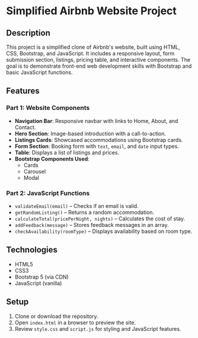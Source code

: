 # Simplified Airbnb Website Project

## Description
This project is a simplified clone of Airbnb's website, built using HTML, CSS, Bootstrap, and JavaScript. It includes a responsive layout, form submission section, listings, pricing table, and interactive components. The goal is to demonstrate front-end web development skills with Bootstrap and basic JavaScript functions.

## Features

### Part 1: Website Components
- **Navigation Bar**: Responsive navbar with links to Home, About, and Contact.
- **Hero Section**: Image-based introduction with a call-to-action.
- **Listings Cards**: Showcased accommodations using Bootstrap cards.
- **Form Section**: Booking form with `text`, `email`, and `date` input types.
- **Table**: Displays a list of listings and prices.
- **Bootstrap Components Used**:
  - Cards
  - Carousel
  - Modal

### Part 2: JavaScript Functions
- `validateEmail(email)` – Checks if an email is valid.
- `getRandomListing()` – Returns a random accommodation.
- `calculateTotal(pricePerNight, nights)` – Calculates the cost of stay.
- `addFeedback(message)` – Stores feedback messages in an array.
- `checkAvailability(roomType)` – Displays availability based on room type.

## Technologies
- HTML5
- CSS3
- Bootstrap 5 (via CDN)
- JavaScript (vanilla)

## Setup
1. Clone or download the repository.
2. Open `index.html` in a browser to preview the site.
3. Review `style.css` and `script.js` for styling and JavaScript features.
